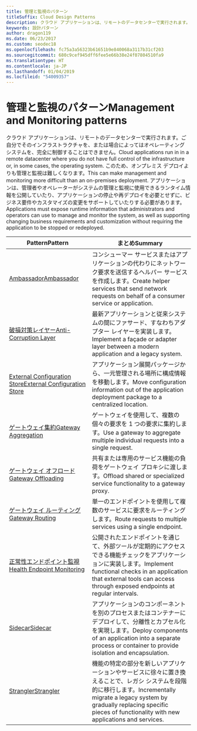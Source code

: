 ```yaml
---
title: 管理と監視のパターン
titleSuffix: Cloud Design Patterns
description: クラウド アプリケーションは、リモートのデータセンターで実行されます。ご自分でそのインフラストラクチャを、または場合によってはオペレーティング システムを、完全に制御することはできません。 このため、オンプレミス デプロイよりも管理と監視は難しくなります。 アプリケーションは、管理者やオペレーターがシステムの管理と監視に使用できるランタイム情報を公開していたり、アプリケーションの停止や再デプロイを必要とせずに、ビジネス要件やカスタマイズの変更をサポートしていたりする必要があります。
keywords: 設計パターン
author: dragon119
ms.date: 06/23/2017
ms.custom: seodec18
ms.openlocfilehash: fc75a3a56323b61651b9e840068a3117b31cf203
ms.sourcegitcommit: 680c9cef945dff6fee5e66b38e24f07804510fa9
ms.translationtype: HT
ms.contentlocale: ja-JP
ms.lasthandoff: 01/04/2019
ms.locfileid: "54009357"
---
```

# <a name="management-and-monitoring-patterns"></a><span data-ttu-id="ea2fb-106">管理と監視のパターン</span><span class="sxs-lookup"><span data-stu-id="ea2fb-106">Management and Monitoring patterns</span></span>

<span data-ttu-id="ea2fb-107">クラウド アプリケーションは、リモートのデータセンターで実行されます。ご自分でそのインフラストラクチャを、または場合によってはオペレーティング システムを、完全に制御することはできません。</span><span class="sxs-lookup"><span data-stu-id="ea2fb-107">Cloud applications run in in a remote datacenter where you do not have full control of the infrastructure or, in some cases, the operating system.</span></span> <span data-ttu-id="ea2fb-108">このため、オンプレミス デプロイよりも管理と監視は難しくなります。</span><span class="sxs-lookup"><span data-stu-id="ea2fb-108">This can make management and monitoring more difficult than an on-premises deployment.</span></span> <span data-ttu-id="ea2fb-109">アプリケーションは、管理者やオペレーターがシステムの管理と監視に使用できるランタイム情報を公開していたり、アプリケーションの停止や再デプロイを必要とせずに、ビジネス要件やカスタマイズの変更をサポートしていたりする必要があります。</span><span class="sxs-lookup"><span data-stu-id="ea2fb-109">Applications must expose runtime information that administrators and operators can use to manage and monitor the system, as well as supporting changing business requirements and customization without requiring the application to be stopped or redeployed.</span></span>

|                              <span data-ttu-id="ea2fb-110">Pattern</span><span class="sxs-lookup"><span data-stu-id="ea2fb-110">Pattern</span></span>                               |                                                              <span data-ttu-id="ea2fb-111">まとめ</span><span class="sxs-lookup"><span data-stu-id="ea2fb-111">Summary</span></span>                                                              |
|--------------------------------------------------------------------|-----------------------------------------------------------------------------------------------------------------------------------|
|                   [<span data-ttu-id="ea2fb-112">Ambassador</span><span class="sxs-lookup"><span data-stu-id="ea2fb-112">Ambassador</span></span>](../ambassador.md)                   |                 <span data-ttu-id="ea2fb-113">コンシューマー サービスまたはアプリケーションの代わりにネットワーク要求を送信するヘルパー サービスを作成します。</span><span class="sxs-lookup"><span data-stu-id="ea2fb-113">Create helper services that send network requests on behalf of a consumer service or application.</span></span>                 |
|        [<span data-ttu-id="ea2fb-114">破損対策レイヤー</span><span class="sxs-lookup"><span data-stu-id="ea2fb-114">Anti-Corruption Layer</span></span>](../anti-corruption-layer.md)        |                       <span data-ttu-id="ea2fb-115">最新アプリケーションと従来システムの間にファサード、すなわちアダプター レイヤーを実装します。</span><span class="sxs-lookup"><span data-stu-id="ea2fb-115">Implement a façade or adapter layer between a modern application and a legacy system.</span></span>                       |
| [<span data-ttu-id="ea2fb-116">External Configuration Store</span><span class="sxs-lookup"><span data-stu-id="ea2fb-116">External Configuration Store</span></span>](../external-configuration-store.md) |                <span data-ttu-id="ea2fb-117">アプリケーション展開パッケージから、一元管理される場所に構成情報を移動します。</span><span class="sxs-lookup"><span data-stu-id="ea2fb-117">Move configuration information out of the application deployment package to a centralized location.</span></span>                |
|          [<span data-ttu-id="ea2fb-118">ゲートウェイ集約</span><span class="sxs-lookup"><span data-stu-id="ea2fb-118">Gateway Aggregation</span></span>](../gateway-aggregation.md)          |                          <span data-ttu-id="ea2fb-119">ゲートウェイを使用して、複数の個々の要求を 1 つの要求に集約します。</span><span class="sxs-lookup"><span data-stu-id="ea2fb-119">Use a gateway to aggregate multiple individual requests into a single request.</span></span>                           |
|           [<span data-ttu-id="ea2fb-120">ゲートウェイ オフロード</span><span class="sxs-lookup"><span data-stu-id="ea2fb-120">Gateway Offloading</span></span>](../gateway-offloading.md)           |                              <span data-ttu-id="ea2fb-121">共有または専用のサービス機能の負荷をゲートウェイ プロキシに渡します。</span><span class="sxs-lookup"><span data-stu-id="ea2fb-121">Offload shared or specialized service functionality to a gateway proxy.</span></span>                              |
|              [<span data-ttu-id="ea2fb-122">ゲートウェイ ルーティング</span><span class="sxs-lookup"><span data-stu-id="ea2fb-122">Gateway Routing</span></span>](../gateway-routing.md)              |                                   <span data-ttu-id="ea2fb-123">単一のエンドポイントを使用して複数のサービスに要求をルーティングします。</span><span class="sxs-lookup"><span data-stu-id="ea2fb-123">Route requests to multiple services using a single endpoint.</span></span>                                    |
|   [<span data-ttu-id="ea2fb-124">正常性エンドポイント監視</span><span class="sxs-lookup"><span data-stu-id="ea2fb-124">Health Endpoint Monitoring</span></span>](../health-endpoint-monitoring.md)   |   <span data-ttu-id="ea2fb-125">公開されたエンドポイントを通じて、外部ツールが定期的にアクセスできる機能チェックをアプリケーションに実装します。</span><span class="sxs-lookup"><span data-stu-id="ea2fb-125">Implement functional checks in an application that external tools can access through exposed endpoints at regular intervals.</span></span>    |
|                      [<span data-ttu-id="ea2fb-126">Sidecar</span><span class="sxs-lookup"><span data-stu-id="ea2fb-126">Sidecar</span></span>](../sidecar.md)                      |         <span data-ttu-id="ea2fb-127">アプリケーションのコンポーネントを別のプロセスまたはコンテナーにデプロイして、分離性とカプセル化を実現します。</span><span class="sxs-lookup"><span data-stu-id="ea2fb-127">Deploy components of an application into a separate process or container to provide isolation and encapsulation.</span></span>          |
|                    [<span data-ttu-id="ea2fb-128">Strangler</span><span class="sxs-lookup"><span data-stu-id="ea2fb-128">Strangler</span></span>](../strangler.md)                    | <span data-ttu-id="ea2fb-129">機能の特定の部分を新しいアプリケーションやサービスに徐々に置き換えることで、レガシ システムを段階的に移行します。</span><span class="sxs-lookup"><span data-stu-id="ea2fb-129">Incrementally migrate a legacy system by gradually replacing specific pieces of functionality with new applications and services.</span></span> |
